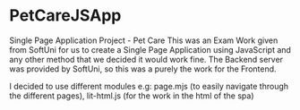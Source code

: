 # PetCareJSApp
Single Page Application Project - Pet Care 
This was an Exam Work given from SoftUni for us to create a Single Page Application using JavaScript and any other method that we decided it would work fine.
The Backend server was provided by SoftUni, so this was a purely the work for the Frontend.

I decided to use different modules e.g: 
page.mjs (to easily navigate through the different pages),
lit-html.js (for the work in the html of the spa)
